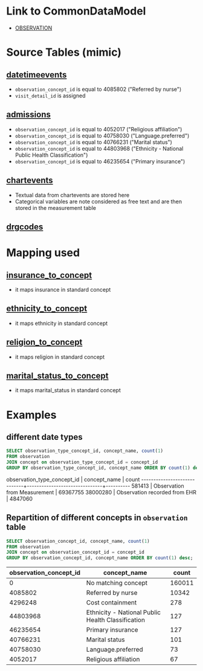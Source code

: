 # Link to CommonDataModel
- [OBSERVATION](https://github.com/OHDSI/CommonDataModel/wiki/OBSERVATION)

# Source Tables (mimic)

## [datetimeevents](https://mimic.physionet.org/mimictables/datetimeevents/)

- `observation_concept_id` is equal to 4085802 ("Referred by nurse")
- `visit_detail_id` is assigned

## [admissions](https://mimic.physionet.org/mimictables/admissions/)

- `observation_concept_id` is equal to 4052017  ("Religious affiliation")
- `observation_concept_id` is equal to 40758030 ("Language.preferred")
- `observation_concept_id` is equal to 40766231 ("Marital status")
- `observation_concept_id` is equal to 44803968 ("Ethnicity - National Public Health Classification")
- `observation_concept_id` is equal to 46235654 ("Primary insurance")

## [chartevents](https://mimic.physionet.org/mimictables/chartevents/)

- Textual data from chartevents are stored here
- Categorical variables are note considered as free text and are then stored in the measurement table

## [drgcodes](https://mimic.physionet.org/mimictables/drgcodes/)

# Mapping used

## [insurance_to_concept](https://github.com/MIT-LCP/mimic-omop/blob/master/extras/concept/insurance_to_concept.csv)

- it maps insurance in standard concept 

## [ethnicity_to_concept](https://github.com/MIT-LCP/mimic-omop/blob/master/extras/concept/ethnicity_to_concept.csv)

- it maps ethnicity in standard concept 

## [religion_to_concept](https://github.com/MIT-LCP/mimic-omop/blob/master/extras/concept/religion_to_concept.csv)

- it maps religion in standard concept 

## [marital_status_to_concept](github.com/MIT-LCP/mimic-omop/blob/master/extras/concept/marital_status_to_concept.csv)

- it maps marital_status in standard concept 

# Examples

## different date types
``` sql
SELECT observation_type_concept_id, concept_name, count(1)
FROM observation
JOIN concept on observation_type_concept_id = concept_id
GROUP BY observation_type_concept_id, concept_name ORDER BY count(1) desc;
```
 observation_type_concept_id |         concept_name          |  count
-----------------------------+-------------------------------+----------
                      581413 | Observation from Measurement  | 69367755
                    38000280 | Observation recorded from EHR |  4847060

## Repartition of different concepts in `observation` table

``` sql
SELECT observation_concept_id, concept_name, count(1) 
FROM observation 
JOIN concept on observation_concept_id = concept_id 
GROUP BY observation_concept_id, concept_name ORDER BY count(1) desc;
```
| observation_concept_id |                   concept_name                    | count|
|------------------------|---------------------------------------------------|--------|
|                      0 | No matching concept                               | 160011|
|                4085802 | Referred by nurse                                 |  10342|
|                4296248 | Cost containment                                  |    278|
|               44803968 | Ethnicity - National Public Health Classification |    127|
|               46235654 | Primary insurance                                 |    127|
|               40766231 | Marital status                                    |    101|
|               40758030 | Language.preferred                                |     73|
|                4052017 | Religious affiliation                             |     67|
